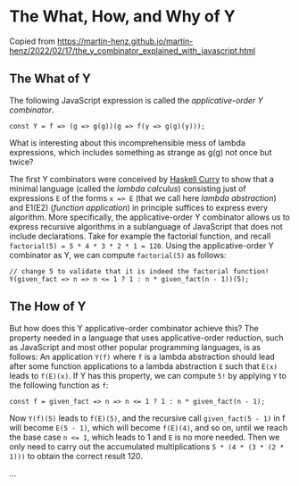 # The What, How, and Why of Y
Copied from https://martin-henz.github.io/martin-henz/2022/02/17/the_y_combinator_explained_with_javascript.html
## The What of Y
The following JavaScript expression is called the _applicative-order Y combinator_.
```source
const Y = f => (g => g(g))(g => f(y => g(g)(y)));
```
What is interesting about this incomprehensible mess of lambda expressions, which includes something as strange as g(g) not once but twice?

The first Y combinators were conceived by [Haskell Curry](https://en.wikipedia.org/wiki/Haskell_Curry) to show that a minimal language 
(called the _lambda calculus_) consisting just of 
expressions `E` of the forms `x => E` (that we call here _lambda abstraction_) and E1(E2) (_function application_) in principle suffices to 
express every algorithm. More specifically, the applicative-order Y combinator allows us to express recursive algorithms in a sublanguage 
of JavaScript that does not include declarations. Take for example the factorial function, and recall `factorial(5) = 5 * 4 * 3 * 2 * 1 = 120`. 
Using the applicative-order Y combinator as Y, we can compute `factorial(5)` as follows:

```source
// change 5 to validate that it is indeed the factorial function!
Y(given_fact => n => n <= 1 ? 1 : n * given_fact(n - 1))(5);
```
## The How of Y
But how does this Y applicative-order combinator achieve this? The property needed in a language that uses applicative-order reduction, 
such as JavaScript and most other popular programming languages, is as follows: An application `Y(f)` where `f` is a lambda abstraction should 
lead after some function applications to a lambda abstraction `E` such that `E(x)` leads to `f(E)(x)`. If Y has this property, we can compute `5!` 
by applying `Y` to the following function as `f`:
```source
const f = given_fact => n => n <= 1 ? 1 : n * given_fact(n - 1);
```
Now `Y(f)(5)` leads to `f(E)(5)`, and the recursive call `given_fact(5 - 1)` in f will become `E(5 - 1)`, which will become `f(E)(4)`, and so on, 
until we reach the base case `n <= 1`, which leads to 1 and `E` is no more needed. Then we only need to carry out the accumulated multiplications 
`5 * (4 * (3 * (2 * 1)))` to obtain the correct result 120.

...
